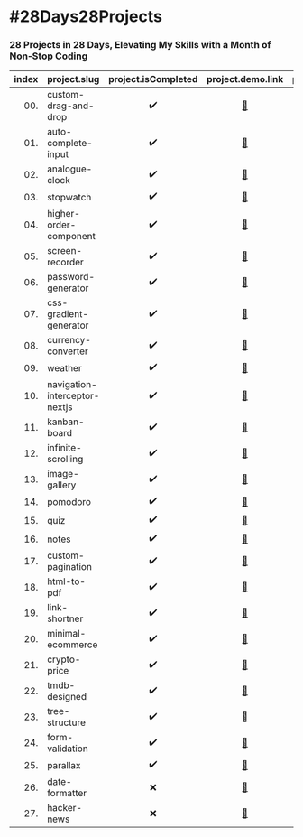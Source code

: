# #28Days28Projects

### 28 Projects in 28 Days, Elevating My Skills with a Month of Non-Stop Coding

| index | project.slug                  | project.isCompleted |                     project.demo.link                      |                             project.code.link                             |
| ----: | ----------------------------- | :-----------------: | :--------------------------------------------------------: | :-----------------------------------------------------------------------: |
|   00. | custom-drag-and-drop          | :heavy_check_mark:  |     [:link:](https://00-custom-drag-and-drop.kruz.me)      |     [:link:](https://github.com/kruzkasu223/00-custom-drag-and-drop)      |
|   01. | auto-complete-input           | :heavy_check_mark:  |      [:link:](https://01-auto-complete-input.kruz.me)      |      [:link:](https://github.com/kruzkasu223/01-auto-complete-input)      |
|   02. | analogue-clock                | :heavy_check_mark:  |        [:link:](https://02-analogue-clock.kruz.me)         |        [:link:](https://github.com/kruzkasu223/02-analogue-clock)         |
|   03. | stopwatch                     | :heavy_check_mark:  |           [:link:](https://03-stopwatch.kruz.me)           |           [:link:](https://github.com/kruzkasu223/03-stopwatch)           |
|   04. | higher-order-component        | :heavy_check_mark:  |    [:link:](https://04-higher-order-component.kruz.me)     |    [:link:](https://github.com/kruzkasu223/04-higher-order-component)     |
|   05. | screen-recorder               | :heavy_check_mark:  |        [:link:](https://05-screen-recorder.kruz.me)        |        [:link:](https://github.com/kruzkasu223/05-screen-recorder)        |
|   06. | password-generator            | :heavy_check_mark:  |      [:link:](https://06-password-generator.kruz.me)       |      [:link:](https://github.com/kruzkasu223/06-password-generator)       |
|   07. | css-gradient-generator        | :heavy_check_mark:  |    [:link:](https://07-css-gradient-generator.kruz.me)     |    [:link:](https://github.com/kruzkasu223/07-css-gradient-generator)     |
|   08. | currency-converter            | :heavy_check_mark:  |      [:link:](https://08-currency-converter.kruz.me)       |      [:link:](https://github.com/kruzkasu223/08-currency-converter)       |
|   09. | weather                       | :heavy_check_mark:  |            [:link:](https://09-weather.kruz.me)            |            [:link:](https://github.com/kruzkasu223/09-weather)            |
|   10. | navigation-interceptor-nextjs | :heavy_check_mark:  | [:link:](https://10-navigation-interceptor-nextjs.kruz.me) | [:link:](https://github.com/kruzkasu223/10-navigation-interceptor-nextjs) |
|   11. | kanban-board                  | :heavy_check_mark:  |         [:link:](https://11-kanban-board.kruz.me)          |         [:link:](https://github.com/kruzkasu223/11-kanban-board)          |
|   12. | infinite-scrolling            | :heavy_check_mark:  |      [:link:](https://12-infinite-scrolling.kruz.me)       |      [:link:](https://github.com/kruzkasu223/12-infinite-scrolling)       |
|   13. | image-gallery                 | :heavy_check_mark:  |         [:link:](https://13-image-gallery.kruz.me)         |         [:link:](https://github.com/kruzkasu223/13-image-gallery)         |
|   14. | pomodoro                      | :heavy_check_mark:  |           [:link:](https://14-pomodoro.kruz.me)            |           [:link:](https://github.com/kruzkasu223/14-pomodoro)            |
|   15. | quiz                          | :heavy_check_mark:  |             [:link:](https://15-quiz.kruz.me)              |             [:link:](https://github.com/kruzkasu223/15-quiz)              |
|   16. | notes                         | :heavy_check_mark:  |             [:link:](https://16-notes.kruz.me)             |             [:link:](https://github.com/kruzkasu223/16-notes)             |
|   17. | custom-pagination             | :heavy_check_mark:  |       [:link:](https://17-custom-pagination.kruz.me)       |       [:link:](https://github.com/kruzkasu223/17-custom-pagination)       |
|   18. | html-to-pdf                   | :heavy_check_mark:  |          [:link:](https://18-html-to-pdf.kruz.me)          |          [:link:](https://github.com/kruzkasu223/18-html-to-pdf)          |
|   19. | link-shortner                 | :heavy_check_mark:  |         [:link:](https://19-link-shortner.kruz.me)         |         [:link:](https://github.com/kruzkasu223/19-link-shortner)         |
|   20. | minimal-ecommerce             | :heavy_check_mark:  |       [:link:](https://20-minimal-ecommerce.kruz.me)       |       [:link:](https://github.com/kruzkasu223/20-minimal-ecommerce)       |
|   21. | crypto-price                  | :heavy_check_mark:  |         [:link:](https://21-crypto-price.kruz.me)          |         [:link:](https://github.com/kruzkasu223/21-crypto-price)          |
|   22. | tmdb-designed                 | :heavy_check_mark:  |         [:link:](https://22-tmdb-designed.kruz.me)         |         [:link:](https://github.com/kruzkasu223/22-tmdb-designed)         |
|   23. | tree-structure                | :heavy_check_mark:  |        [:link:](https://23-tree-structure.kruz.me)         |        [:link:](https://github.com/kruzkasu223/23-tree-structure)         |
|   24. | form-validation               | :heavy_check_mark:  |        [:link:](https://24-form-validation.kruz.me)        |        [:link:](https://github.com/kruzkasu223/24-form-validation)        |
|   25. | parallax                      | :heavy_check_mark:  |           [:link:](https://25-parallax.kruz.me)            |           [:link:](https://github.com/kruzkasu223/25-parallax)            |
|   26. | date-formatter                |         :x:         |        [:link:](https://26-date-formatter.kruz.me)         |        [:link:](https://github.com/kruzkasu223/26-date-formatter)         |
|   27. | hacker-news                   |         :x:         |          [:link:](https://27-hacker-news.kruz.me)          |          [:link:](https://github.com/kruzkasu223/27-hacker-news)          |
